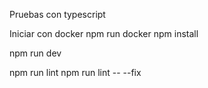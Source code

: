 Pruebas con typescript

Iniciar con docker
npm run docker
npm install

npm run dev


npm run lint
npm run lint -- --fix